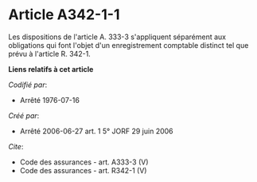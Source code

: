 # Article A342-1-1

Les dispositions de l'article A. 333-3 s'appliquent séparément aux obligations qui font l'objet d'un enregistrement comptable
distinct tel que prévu à l'article R. 342-1.

**Liens relatifs à cet article**

_Codifié par_:

  - Arrêté 1976-07-16

_Créé par_:

  - Arrêté 2006-06-27 art. 1 5° JORF 29 juin 2006

_Cite_:

  - Code des assurances - art. A333-3 (V)
  - Code des assurances - art. R342-1 (V)
